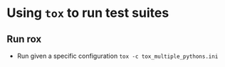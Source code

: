 # Using `tox` to run test suites

## Run rox

* Run given a specific configuration
  `tox -c tox_multiple_pythons.ini`
